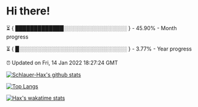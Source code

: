 # Hi there!

⏳ { █████████████░░░░░░░░░░░░░░░░░ } - 45.90% - Month progress

⏳ { █░░░░░░░░░░░░░░░░░░░░░░░░░░░░░ } - 3.77% - Year progress

⏰ Updated on Fri, 14 Jan 2022 18:27:24 GMT


[![Schlauer-Hax's github stats](https://github-readme-stats.vercel.app/api?username=Schlauer-Hax&show_icons=true&theme=dark&count_private=true)](https://github.com/Schlauer-Hax)


[![Top Langs](https://github-readme-stats.vercel.app/api/top-langs/?username=Schlauer-Hax&layout=compact&theme=dark)](https://github.com/Schlauer-Hax?tab=repositories)


[![Hax's wakatime stats](https://github-readme-stats.vercel.app/api/wakatime?username=Hax&theme=dark)](https://wakatime.com/@Hax)

